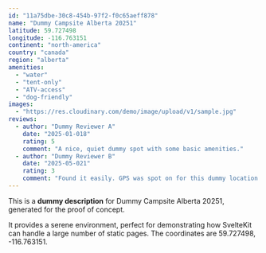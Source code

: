 ```yaml
---
id: "11a75dbe-30c8-454b-97f2-f0c65aeff878"
name: "Dummy Campsite Alberta 20251"
latitude: 59.727498
longitude: -116.763151
continent: "north-america"
country: "canada"
region: "alberta"
amenities:
  - "water"
  - "tent-only"
  - "ATV-access"
  - "dog-friendly"
images:
  - "https://res.cloudinary.com/demo/image/upload/v1/sample.jpg"
reviews:
  - author: "Dummy Reviewer A"
    date: "2025-01-018"
    rating: 5
    comment: "A nice, quiet dummy spot with some basic amenities."
  - author: "Dummy Reviewer B"
    date: "2025-05-021"
    rating: 3
    comment: "Found it easily. GPS was spot on for this dummy location."
---
```


This is a **dummy description** for Dummy Campsite Alberta 20251, generated for the proof of concept.

It provides a serene environment, perfect for demonstrating how SvelteKit can handle a large number of static pages. The coordinates are 59.727498, -116.763151.
